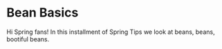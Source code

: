 # Bean Basics
Hi Spring fans! In this installment of Spring Tips we look at beans, beans, bootiful beans.

